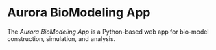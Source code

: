 # Aurora BioModeling App

The _Aurora BioModeling App_ is a Python-based web app for bio-model construction, simulation, and analysis.

